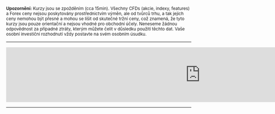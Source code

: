 <div class="alert">
    <small>
        <strong>Upozornění:</strong>
        Kurzy jsou se zpožděním (cca 15min). Všechny CFDs (akcie, indexy, features) a Forex ceny nejsou poskytovány prostřednictvím výměn, ale od tvůrců trhu, a tak jejich ceny nemohou být přesné a mohou se lišit od skutečné tržní ceny, což znamená, že tyto kurzy jsou pouze orientační a nejsou vhodné pro obchodní účely. Neneseme žádnou odpovědnost za případné ztráty, kterým můžete čelit v důsledku použití těchto dat. Vaše osobní investiční rozhodnutí vždy postavte na svém osobním úsudku.
    </small>
</div>


- - -


<center>
<script src="https://cdn-affiliates.plus500.com/1.0.0.68683/Resources/Scripts/marketools/iframeResizer.min.js"></script><iframe width="1055" frameborder="0" scrolling="no" src="https://marketools.plus500.com/Widgets/Comparison?hl=cs&id=66349&cat=MostPopular&ifms=False&th=Default&isRF=False&id=66349&tags=widg+comparison+TOP8kurzy&pl=2" onload="iFrameResize()"></iframe></center>

- - -

<br>








